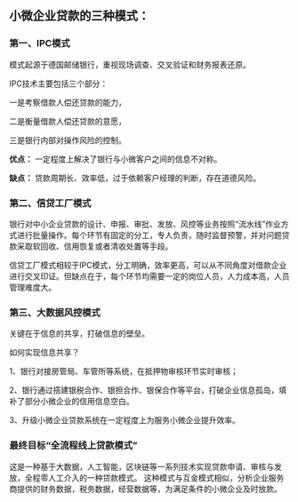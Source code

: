 ## 小微企业贷款的三种模式：

### 第一、IPC模式

模式起源于德国邮储银行，重视现场调查、交叉验证和财务报表还原。

IPC技术主要包括三个部分：

一是考察借款人偿还贷款的能力，

二是衡量借款人偿还贷款的意愿，

三是银行内部对操作风险的控制。

**优点：** 一定程度上解决了银行与小微客户之间的信息不对称。

**缺点：** 贷款周期长、效率低，过于依赖客户经理的判断，存在道德风险。

### 第二、信贷工厂模式

银行对中小企业贷款的设计、申报、审批、发放、风控等业务按照“流水线”作业方式进行批量操作。每个环节有固定的分工，专人负责，随时监督预警，并对问题贷款采取软回收、信用恢复或者清收处置等手段。

信贷工厂模式相较于IPC模式，分工明确，效率更高，可以从不同角度对借款企业进行交叉印证。但缺点在于，每个环节均需要一定的岗位人员，人力成本高，人员管理难度大。

### 第三、大数据风控模式
关键在于信息的共享，打破信息的壁垒。

如何实现信息共享？

1、银行对接房管局、车管所等系统，在抵押物审核环节实时审核；

2、银行通过搭建银税合作、银担合作、银保合作等平台，打破企业信息孤岛，填补了部分小微企业的信用信息空白。

3、升级小微企业贷款系统在一定程度上为服务小微企业提升效率。

### 最终目标“全流程线上贷款模式”
这是一种基于大数据，人工智能，区块链等一系列技术实现贷款申请、审核与发放，全程零人工介入的一种贷款模式。
这种模式与互金模式相似，分析企业服务商提供的财务数据，税务数据，经营数据等，为满足条件的小微企业及时放款。
